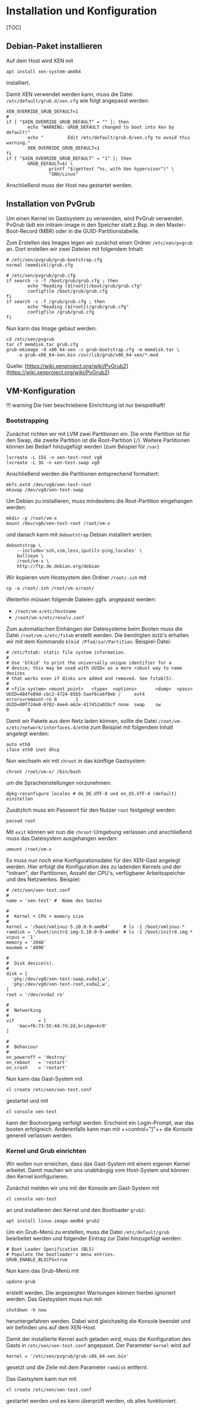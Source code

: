 # Installation und Konfiguration

[TOC]

## Debian-Paket installieren

Auf dem Host wird XEN mit
```shell
apt install xen-system-amd64
```
installiert.

Damit XEN verwendet werden kann, muss die Datei `/etc/default/grub.d/xen.cfg`
wie folgt angepasst werden:

```
XEN_OVERRIDE_GRUB_DEFAULT=1
#
if [ "$XEN_OVERRIDE_GRUB_DEFAULT" = "" ]; then
        echo "WARNING: GRUB_DEFAULT changed to boot into Xen by default!"
        echo "         Edit /etc/default/grub.d/xen.cfg to avoid this warning."
        XEN_OVERRIDE_GRUB_DEFAULT=1
fi
if [ "$XEN_OVERRIDE_GRUB_DEFAULT" = "1" ]; then
        GRUB_DEFAULT=$( \
                printf "$(gettext "%s, with Xen hypervisor")" \
                "GNU/Linux"
```

Anschließend muss der Host neu gestartet werden.

## Installation von PvGrub

Um einen Kernel im Gastsystem zu verwenden, wird PvGrub verwendet.
PvGrub lädt ein initram-image in den Speicher statt z.Bsp. in den Master-Boot-Record (MBR)
oder in die GUID-Partitionstabelle.

Zum Erstellen des Images legen wir zunächst einen Ordner `/etc/xen/pvgrub` an.
Dort erstellen wir zwei Dateien mit folgendem Inhalt:

```
# /etc/xen/pvgrub/grub-bootstrap.cfg
normal (memdisk)/grub.cfg
```

```
# /etc/xen/pvgrub/grub.cfg
if search -s -f /boot/grub/grub.cfg ; then
        echo "Reading (${root})/boot/grub/grub.cfg"
        configfile /boot/grub/grub.cfg
fi
if search -s -f /grub/grub.cfg ; then
        echo "Reading (${root})/grub/grub.cfg"
        configfile /grub/grub.cfg
fi
```

Nun kann das Image gebaut werden:
```shell
cd /etc/xen/pvgrub
tar cf memdisk.tar grub.cfg
grub-mkimage -O x86_64-xen -c grub-bootstrap.cfg -m memdisk.tar \
    -o grub-x86_64-xen.bin /usr/lib/grub/x86_64-xen/*.mod
```

Quelle: [https://wiki.xenproject.org/wiki/PvGrub2](https://wiki.xenproject.org/wiki/PvGrub2)

## VM-Konfiguration

!!! warning
    Die hier beschriebene Einrichtung ist nur beispielhaft!

### Bootstrapping

Zunächst richten wir mit LVM zwei Partitionen ein.
Die erste Partition ist für den Swap, die zweite Partition
ist die Root-Partition (`/`). Weitere Partitionen können bei Bedarf
hinzugefügt werden (zum Beispiel für `/var`)
```shell
lvcreate -L 15G -n xen-test-root vg0
lvcreate -L 3G -n xen-test-swap vg0
```

Anschließend werden die Partitionen entsprechend formatiert:
```shell
mkfs.ext4 /dev/vg0/xen-test-root
mkswap /dev/vg0/xen-test-swap
```

Um Debian zu installieren, muss mindestens die Root-Partition eingehangen werden:
```shell
mkdir -p /root/vm-x
mount /dev/vg0/xen-test-root /root/vm-x
```

und danach kann mit `debootstrap` Debian installiert werden:
```shell
debootstrap \
    --include='ssh,vim,less,iputils-ping,locales' \
    bullseye \
    /root/vm-x \
    http://ftp.de.debian.org/debian
```

Wir kopieren vom Hostsystem den Ordner `/root/.ssh` mit
```shell
cp -a /root/.ssh /root/vm-x/root/
```

Weiterhin müssen folgende Dateien ggfs. angepasst werden:

* `/root/vm-x/etc/hostname`
* `/root/vm-x/etc/resolv.conf`

Zum automatischen Einhängen der Dateisysteme beim Booten muss die Datei
`/root/vm-x/etc/fstab` erstellt werden.
Die benötigten `UUID`'s erhalten wir mit dem Kommando `blkid /Pfad/zur/Partition`.
Beispiel-Datei:

```
# /etc/fstab: static file system information.
#
# Use 'blkid' to print the universally unique identifier for a
# device; this may be used with UUID= as a more robust way to name devices
# that works even if disks are added and removed. See fstab(5).
#
# <file system> <mount point>   <type>  <options>       <dump>  <pass>
UUID=484fe89d-cbc2-4724-85b5-5aef6ca6f8eb /     ext4    errors=remount-ro 0       1
UUID=80f724e0-0782-4ee4-a62e-417452a026cf none  swap    sw                0       0
```

Damit wir Pakete aus dem Netz laden können, sollte die Datei
`/root/vm-x/etc/network/interfaces.d/eth0` zum Beispiel
mit folgendem Inhalt angelegt werden:

```
auto eth0
iface eth0 inet dhcp
```

Nun wechseln wir mit `chroot` in das künftige Gastsystem:
```shell
chroot /root/vm-x/ /bin/bash
```

um die Spracheinstellungen vorzunehmen:
```shell
dpkg-reconfigure locales # de_DE.UTF-8 und en_US.UTF-8 (default) einstellen
```

Zusätzlich muss ein Passwort für den Nutzer `root`  festgelegt werden:
```shell
passwd root
```

Mit `exit` können wir nun die `chroot`-Umgebung verlassen und anschließend
muss das Dateisystem ausgehangen werden:
```shell
umount /root/vm-x
```

Es muss nun noch eine Konfigurationsdatei für den XEN-Gast angelegt werden.
Hier erfolgt die Konfiguration des zu ladenden Kernels und der "initram",
der Partitionen, Anzahl der CPU's, verfügbarer Arbeitsspeicher und des Netzwerkes.
Beispiel:

```
# /etc/xen/xen-test.conf
#
name = 'xen-test' #  Name des Gastes

#
#  Kernel + CPU + memory size
#
kernel = '/boot/vmlinuz-5.10.0-9-amd64'     # ls -1 /boot/vmlinuz-*
ramdisk = '/boot/initrd.img-5.10.0-9-amd64' # ls -1 /boot/initrd.img-*
vcpus = '1'
memory = '2048'
maxmem = '4096'

#
#  Disk device(s).
#
disk = [
  'phy:/dev/vg0/xen-test-swap,xvda1,w',
  'phy:/dev/vg0/xen-test-root,xvda2,w',
]
root = '/dev/xvda2 ro'

#
#  Networking
#
vif         = [
    'mac=f6:73:55:4d:7d:2d,bridge=br0'
]

#
#  Behaviour
#
on_poweroff = 'destroy'
on_reboot   = 'restart'
on_crash    = 'restart'
```

Nun kann das Gast-System mit
```shell
xl create /etc/xen/xen-test.conf
```

gestartet und mit
```shell
xl console xen-test
```

kann der Bootvorgang verfolgt werden. Erscheint ein Login-Prompt,
war das booten erfolgreich. Anderenfalls kann man mit ++control+"]"++
die Konsole generell verlassen werden.


### Kernel und Grub einrichten

Wir wollen nun erreichen, dass das Gast-System mit einem eigenen Kernel arbeitet.
Damit machen wir uns unabhängig vom Host-System und können den Kernel konfigurieren.

Zunächst melden wir uns mit der Konsole am Gast-System mit
```shell
xl console xen-test
```

an und installieren den Kernel und den Bootloader `grub2`:

```shell
apt install linux-image-amd64 grub2
```

Um ein Grub-Menü zu erstellen, muss die Datei `/etc/default/grub` bearbeitet werden
und folgender Eintrag zur Datei hinzugefügt werden:
```
# Boot Loader Specification (BLS)
# Populate the bootloader's menu entries.
GRUB_ENABLE_BLSCFG=true
```

Nun kann das Grub-Menü mit
```shell
update-grub
```

erstellt werden. Die angezeigten Warnungen können hierbei ignoriert werden.
Das Gastsystem muss nun mit
```shell
shutdown -h now
```

heruntergefahren werden. Dabei wird gleichzeitig die Konsole beendet und wir
befinden uns auf dem XEN-Host.

Damit der installierte Kernel auch geladen wird, muss die Konfiguration des Gasts
in `/etc/xen/xen-test.conf` angepasst. Der Parameter `kernel` wird auf

```shell
kernel = '/etc/xen/pvgrub/grub-x86_64-xen.bin'
```

gesetzt und die Zeile mit dem Parameter `ramdisk` entfernt.

Das Gastsytem kann nun mit
```shell
xl create /etc/xen/xen-test.conf
```

gestartet werden und es kann überprüft werden, ob alles funktioniert.

